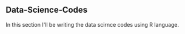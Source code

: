 ## Data-Science-Codes ##
In this section I'll be writing the data scirnce codes using R language.         
